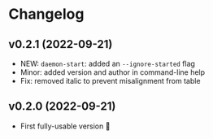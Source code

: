 # Changelog

## v0.2.1 (2022-09-21)

* NEW: `daemon-start`: added an `--ignore-started` flag
* Minor: added version and author in command-line help
* Fix: removed italic to prevent misalignment from table

## v0.2.0 (2022-09-21)

* First fully-usable version :tada: